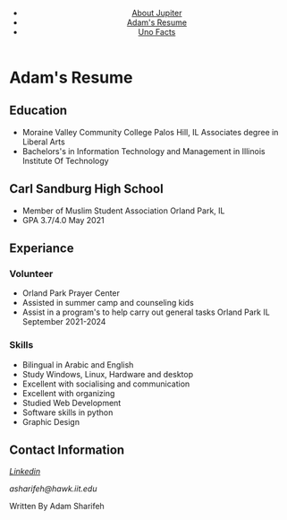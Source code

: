 <!Doctype html>
<html lang ='en'>
<head>
  <meta charset="uft-8">
  <title>Adam's Resume</title>
</head>
<body>
  <header>
    <nav>
      <ul>
        <li><a href="/project-1-jupiter.html">About Jupiter</a></li>
        <li><a href="/resume.html">Adam's Resume</a></li>
        <li><a href="/project-1-uno.html">Uno Facts</a></li>
      </ul>
    </nav>
  </header>
<h1>Adam's Resume</h1>
<section>
<h2> Education</h2>
  <ul>
    <li>Moraine Valley Community College Palos Hill, IL Associates degree in Liberal Arts</li>
    <li>Bachelors's in Information Technology and Management in Illinois Institute Of Technology</li>
  </ul>
</section> 
  
<section>
  <h2>Carl Sandburg High School</h2>
    <ul>
      <li>Member of Muslim Student Association Orland Park, IL</li>
      <li>GPA 3.7/4.0 May 2021</li>
    </ul>
</section>

<section>
  <h2>Experiance</h2>
  <h3>Volunteer</h3>
    <ul>
      <li>Orland Park Prayer Center</li>
      <li>Assisted in summer camp and counseling kids</li>
      <li>Assist in a program's to help carry out general tasks Orland Park IL September 2021-2024</li>
    </ul>
</section> 
  <h3>Skills</h3>
  <ul>
    <li>Bilingual in Arabic and English</li>
    <li>Study Windows, Linux, Hardware and desktop</li>
    <li>Excellent with socialising and communication</li>
    <li>Excellent with organizing</li>
    <li>Studied Web Development</li>
    <li>Software skills in python</li>
    <li>Graphic Design</li>
  </ul>

 <section>
   <h2>Contact Information</h2>
   <address>
     <p><a href="https://www.linkedin.com/feed/?trk=guest_homepage-basic_nav-header-signin" target="_blank">Linkedin</a></p>
     <p>asharifeh@hawk.iit.edu</p>
   </address>
 </section> 

 <footer>
   <p>Written By Adam Sharifeh</p>
 </footer>
</body>
</html>
